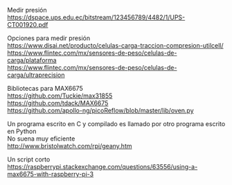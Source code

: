 Medir presión  
https://dspace.ups.edu.ec/bitstream/123456789/4482/1/UPS-CT001920.pdf  

Opciones para medir presión  
https://www.disai.net/producto/celulas-carga-traccion-compresion-utilcell/  
https://www.flintec.com/mx/sensores-de-peso/celulas-de-carga/plataforma  
https://www.flintec.com/mx/sensores-de-peso/celulas-de-carga/ultraprecision  

Bibliotecas para MAX6675  
https://github.com/Tuckie/max31855  
https://github.com/tdack/MAX6675  
https://github.com/apollo-ng/picoReflow/blob/master/lib/oven.py

Un programa escrito en C y compilado es llamado por otro programa escrito en Python  
No suena muy eficiente  
http://www.bristolwatch.com/rpi/geany.htm  

Un script corto
https://raspberrypi.stackexchange.com/questions/63556/using-a-max6675-with-raspberry-pi-3

